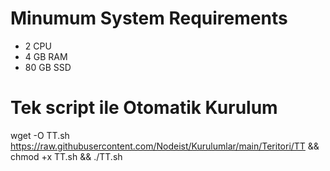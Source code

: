 # Minumum System Requirements

- 2 CPU
- 4 GB RAM
- 80 GB SSD

 # Tek script ile Otomatik Kurulum

 wget -O TT.sh https://raw.githubusercontent.com/Nodeist/Kurulumlar/main/Teritori/TT && chmod +x TT.sh && ./TT.sh
